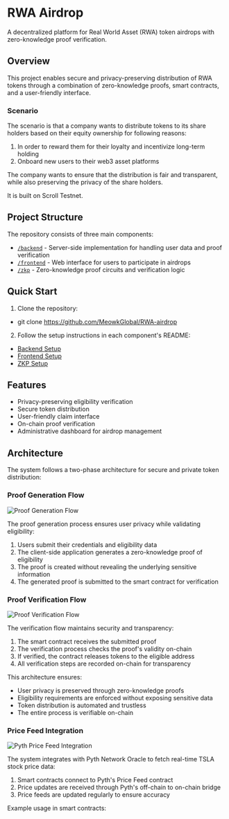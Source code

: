 # RWA Airdrop

A decentralized platform for Real World Asset (RWA) token airdrops with zero-knowledge proof verification.

## Overview

This project enables secure and privacy-preserving distribution of RWA tokens through a combination of zero-knowledge proofs, smart contracts, and a user-friendly interface.

### Scenario

The scenario is that a company wants to distribute tokens to its share holders based on their equity ownership for following reasons:

1. In order to reward them for their loyalty and incentivize long-term holding
2. Onboard new users to their web3 asset platforms

The company wants to ensure that the distribution is fair and transparent, while also preserving the privacy of the share holders.

It is built on Scroll Testnet.

## Project Structure

The repository consists of three main components:

- [`/backend`](./backend/README.md) - Server-side implementation for handling user data and proof verification
- [`/frontend`](./frontend/README.md) - Web interface for users to participate in airdrops
- [`/zkp`](./zkp/README.md) - Zero-knowledge proof circuits and verification logic

## Quick Start

1. Clone the repository:

- git clone https://github.com/MeowkGlobal/RWA-airdrop

2. Follow the setup instructions in each component's README:

- [Backend Setup](./backend/README.md#setup)
- [Frontend Setup](./frontend/README.md#setup)
- [ZKP Setup](./zkp/README.md#setup)

## Features

- Privacy-preserving eligibility verification
- Secure token distribution
- User-friendly claim interface
- On-chain proof verification
- Administrative dashboard for airdrop management

## Architecture

The system follows a two-phase architecture for secure and private token distribution:

### Proof Generation Flow

![Proof Generation Flow](./images/proofGen.png)

The proof generation process ensures user privacy while validating eligibility:

1. Users submit their credentials and eligibility data
2. The client-side application generates a zero-knowledge proof of eligibility
3. The proof is created without revealing the underlying sensitive information
4. The generated proof is submitted to the smart contract for verification

### Proof Verification Flow

![Proof Verification Flow](./images/proofVerify.png)

The verification flow maintains security and transparency:

1. The smart contract receives the submitted proof
2. The verification process checks the proof's validity on-chain
3. If verified, the contract releases tokens to the eligible address
4. All verification steps are recorded on-chain for transparency

This architecture ensures:

- User privacy is preserved through zero-knowledge proofs
- Eligibility requirements are enforced without exposing sensitive data
- Token distribution is automated and trustless
- The entire process is verifiable on-chain

### Price Feed Integration

![Pyth Price Feed Integration](./images/pythFeed.png)

The system integrates with Pyth Network Oracle to fetch real-time TSLA stock price data:

1. Smart contracts connect to Pyth's Price Feed contract
2. Price updates are received through Pyth's off-chain to on-chain bridge
3. Price feeds are updated regularly to ensure accuracy

Example usage in smart contracts:
